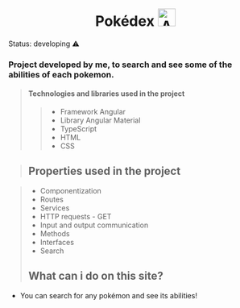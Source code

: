 <h1 align="center" style="text-align: center;">
  Pokédex
  <img width="35px" alt="Angular" src="https://upload.wikimedia.org/wikipedia/commons/thumb/5/51/Pokebola-pokeball-png-0.png/800px-Pokebola-pokeball-png-0.png"/>
</h1>


Status: developing ⚠️
>
### Project developed by me, to search and see some of the abilities of each pokemon.
>
> #### Technologies and libraries used in the project
>
>> + Framework Angular
>> + Library Angular Material
>> + TypeScript
>> + HTML
>> + CSS
>> 
>>

> ## Properties used in the project</h2> 

>+ Componentization
>+ Routes
>+ Services
>+ HTTP requests - GET
>+ Input and output communication
>+ Methods
>+ Interfaces
>+ Search
>  
> ## What can i do on this site?
+ You can search for any pokémon and see its abilities!

